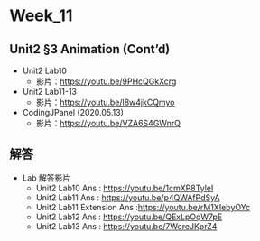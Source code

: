 # Week_11

## Unit2 §3 Animation (Cont’d)
   * Unit2 Lab10
      * 影片：https://youtu.be/9PHcQGkXcrg
   * Unit2 Lab11-13   
      * 影片：https://youtu.be/l8w4jkCQmyo
   * CodingJPanel (2020.05.13)
      * 影片：https://youtu.be/VZA6S4GWnrQ

## 解答
  * Lab 解答影片
      * Unit2 Lab10 Ans : https://youtu.be/1cmXP8TyleI
      * Unit2 Lab11 Ans : https://youtu.be/p4QWAfPdSyA
      * Unit2 Lab11 Extension Ans :https://youtu.be/rM1XIebyOYc
      * Unit2 Lab12 Ans : https://youtu.be/QExLpOqW7pE
      * Unit2 Lab13 Ans : https://youtu.be/7WoreJKprZ4
